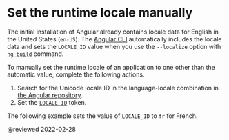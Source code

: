# Set the runtime locale manually

<!--todo: The Angular CLI sets the locale ID token as part of the translation. -->

<!--todo: To override the provider for the locale ID token. -->

The initial installation of Angular already contains locale data for English in the United States \(`en-US`\).
The [Angular CLI][AioCliMain] automatically includes the locale data and sets the `LOCALE_ID` value when you use the `--localize` option with [`ng build`][AioCliBuild] command.

To manually set the runtime locale of an application to one other than the automatic value, complete the following actions.

1.  Search for the Unicode locale ID in the language-locale combination in [the Angular repository][GithubAngularAngularTreeMasterPackagesCommonLocales].
1.  Set the [`LOCALE_ID`][AioApiCoreLocaleId] token.

The following example sets the value of `LOCALE_ID` to `fr` for French.

<code-example header="src/app/app.module.ts" path="i18n/doc-files/app.module.ts" region="locale-id"></code-example>

<!-- links -->

[AioApiCoreLocaleId]: api/core/LOCALE_ID "LOCALE_ID | Core - API | Angular"

[AioCliMain]: cli "CLI Overview and Command Reference | Angular"
[AioCliBuild]: cli/build "ng build | CLI | Angular"

<!-- external links -->

[GithubAngularAngularTreeMasterPackagesCommonLocales]: https://github.com/angular/angular/tree/master/packages/common/locales "angular/packages/common/locales | angular/angular | GitHub"

<!-- end links -->

@reviewed 2022-02-28
